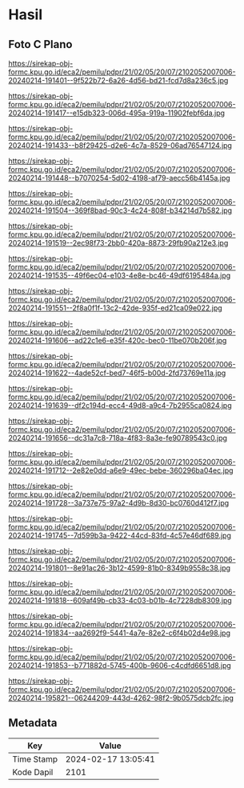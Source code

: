 # Hasil

## Foto C Plano

https://sirekap-obj-formc.kpu.go.id/eca2/pemilu/pdpr/21/02/05/20/07/2102052007006-20240214-191401--9f522b72-6a26-4d56-bd21-fcd7d8a236c5.jpg

https://sirekap-obj-formc.kpu.go.id/eca2/pemilu/pdpr/21/02/05/20/07/2102052007006-20240214-191417--e15db323-006d-495a-919a-11902febf6da.jpg

https://sirekap-obj-formc.kpu.go.id/eca2/pemilu/pdpr/21/02/05/20/07/2102052007006-20240214-191433--b8f29425-d2e6-4c7a-8529-06ad76547124.jpg

https://sirekap-obj-formc.kpu.go.id/eca2/pemilu/pdpr/21/02/05/20/07/2102052007006-20240214-191448--b7070254-5d02-4198-af79-aecc56b4145a.jpg

https://sirekap-obj-formc.kpu.go.id/eca2/pemilu/pdpr/21/02/05/20/07/2102052007006-20240214-191504--369f8bad-90c3-4c24-808f-b34214d7b582.jpg

https://sirekap-obj-formc.kpu.go.id/eca2/pemilu/pdpr/21/02/05/20/07/2102052007006-20240214-191519--2ec98f73-2bb0-420a-8873-29fb90a212e3.jpg

https://sirekap-obj-formc.kpu.go.id/eca2/pemilu/pdpr/21/02/05/20/07/2102052007006-20240214-191535--49f6ec04-e103-4e8e-bc46-49df6195484a.jpg

https://sirekap-obj-formc.kpu.go.id/eca2/pemilu/pdpr/21/02/05/20/07/2102052007006-20240214-191551--2f8a0f1f-13c2-42de-935f-ed21ca09e022.jpg

https://sirekap-obj-formc.kpu.go.id/eca2/pemilu/pdpr/21/02/05/20/07/2102052007006-20240214-191606--ad22c1e6-e35f-420c-bec0-11be070b206f.jpg

https://sirekap-obj-formc.kpu.go.id/eca2/pemilu/pdpr/21/02/05/20/07/2102052007006-20240214-191622--4ade52cf-bed7-46f5-b00d-2fd73769e11a.jpg

https://sirekap-obj-formc.kpu.go.id/eca2/pemilu/pdpr/21/02/05/20/07/2102052007006-20240214-191639--df2c194d-ecc4-49d8-a9c4-7b2955ca0824.jpg

https://sirekap-obj-formc.kpu.go.id/eca2/pemilu/pdpr/21/02/05/20/07/2102052007006-20240214-191656--dc31a7c8-718a-4f83-8a3e-fe90789543c0.jpg

https://sirekap-obj-formc.kpu.go.id/eca2/pemilu/pdpr/21/02/05/20/07/2102052007006-20240214-191712--2e82e0dd-a6e9-49ec-bebe-360296ba04ec.jpg

https://sirekap-obj-formc.kpu.go.id/eca2/pemilu/pdpr/21/02/05/20/07/2102052007006-20240214-191728--3a737e75-97a2-4d9b-8d30-bc0760d412f7.jpg

https://sirekap-obj-formc.kpu.go.id/eca2/pemilu/pdpr/21/02/05/20/07/2102052007006-20240214-191745--7d599b3a-9422-44cd-83fd-4c57e46df689.jpg

https://sirekap-obj-formc.kpu.go.id/eca2/pemilu/pdpr/21/02/05/20/07/2102052007006-20240214-191801--8e91ac26-3b12-4599-81b0-8349b9558c38.jpg

https://sirekap-obj-formc.kpu.go.id/eca2/pemilu/pdpr/21/02/05/20/07/2102052007006-20240214-191818--609af49b-cb33-4c03-b01b-4c7228db8309.jpg

https://sirekap-obj-formc.kpu.go.id/eca2/pemilu/pdpr/21/02/05/20/07/2102052007006-20240214-191834--aa2692f9-5441-4a7e-82e2-c6f4b02d4e98.jpg

https://sirekap-obj-formc.kpu.go.id/eca2/pemilu/pdpr/21/02/05/20/07/2102052007006-20240214-191853--b771882d-5745-400b-9606-c4cdfd6651d8.jpg

https://sirekap-obj-formc.kpu.go.id/eca2/pemilu/pdpr/21/02/05/20/07/2102052007006-20240214-195821--06244209-443d-4262-98f2-9b0575dcb2fc.jpg


## Metadata

| Key        | Value               |
| ---------- | ------------------- |
| Time Stamp | 2024-02-17 13:05:41 |
| Kode Dapil | 2101                |



